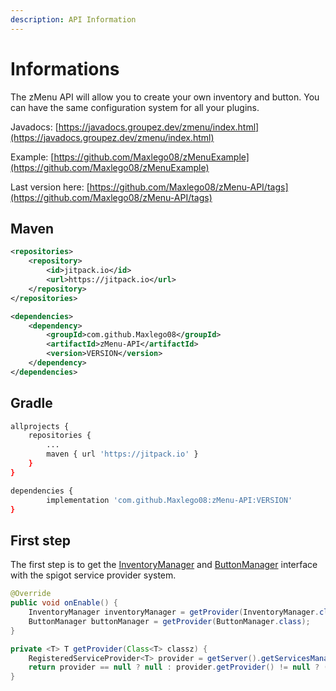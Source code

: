 ```yaml
---
description: API Information
---
```


# Informations

The zMenu API will allow you to create your own inventory and button. You can have the same configuration system for all your plugins.

Javadocs: [https://javadocs.groupez.dev/zmenu/index.html](https://javadocs.groupez.dev/zmenu/index.html)

Example: [https://github.com/Maxlego08/zMenuExample](https://github.com/Maxlego08/zMenuExample)



Last version here: [https://github.com/Maxlego08/zMenu-API/tags](https://github.com/Maxlego08/zMenu-API/tags)

## Maven

```xml
<repositories>
	<repository>
		<id>jitpack.io</id>
		<url>https://jitpack.io</url>
	</repository>
</repositories>

<dependencies>
	<dependency>
		<groupId>com.github.Maxlego08</groupId>
		<artifactId>zMenu-API</artifactId>
		<version>VERSION</version>
	</dependency>
</dependencies>
```

## Gradle

```bash
allprojects {
	repositories {
		...
		maven { url 'https://jitpack.io' }
	}
}

dependencies {
		implementation 'com.github.Maxlego08:zMenu-API:VERSION'
}
```

## First step

The first step is to get the [InventoryManager](https://javadocs.groupez.dev/zmenu/fr/maxlego08/menu/api/InventoryManager.html) and [ButtonManager](https://javadocs.groupez.dev/zmenu/fr/maxlego08/menu/api/ButtonManager.html) interface with the spigot service provider system.

```java
@Override
public void onEnable() {
    InventoryManager inventoryManager = getProvider(InventoryManager.class);
    ButtonManager buttonManager = getProvider(ButtonManager.class);
}

private <T> T getProvider(Class<T> classz) {
    RegisteredServiceProvider<T> provider = getServer().getServicesManager().getRegistration(classz);
    return provider == null ? null : provider.getProvider() != null ? (T) provider.getProvider() : null;
}
```
